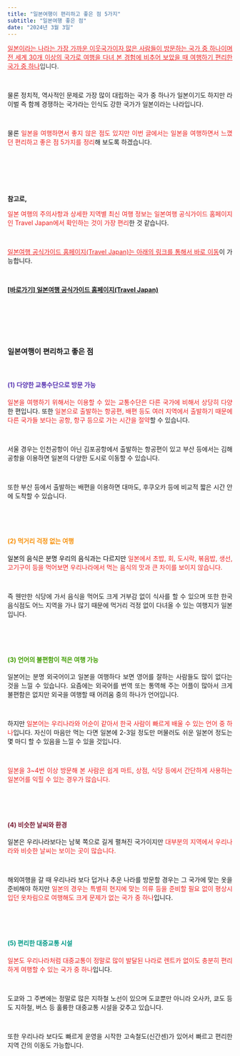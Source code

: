 ```yaml
---
title: "일본여행이 편리하고 좋은 점 5가지"
subtitle: "일본여행 좋은 점"
date: "2024년 3월 3일"
---
```



<p style="text-align: justify;" data-ke-size="size16"><span style="color: #ee2323;"><u>일본이라는 나라는 가장 가까운 이웃국가이자 많은 사람들이 방문하는 국가 중 하나이며 </u></span><span style="color: #333333; text-align: justify;"><span style="color: #ee2323;"><u>전 세계 30개 이상의 국가로 여행을 다녀 본 경험에 비추어 보았을 때</u></span><span><span style="color: #ee2323;"><u> 여행하기 편리한 국가 중 하나</u></span>입니다.</span></p>


<p style="text-align: justify;" data-ke-size="size16"><br></p>


<p style="text-align: justify;" data-ke-size="size16">물론 정치적, 역사적인 문제로 가장 많이 대립하는 국가 중 하나가 일본이기도 하지만 라이벌 즉 함께 경쟁하는 국가라는 인식도 강한 국가가 일본이라는 나라입니다.</p>


<p style="text-align: justify;" data-ke-size="size16"><br></p>


<p style="text-align: justify;" data-ke-size="size16">물론 <span style="color: #ee2323;">일본을 여행하면서 좋지 않은 점도 있지만 이번 글에서는 일본을 여행하면서 느꼈던 편리하고 좋은 점 5가지를 정리</span>해 보도록 하겠습니다.</p>


<p style="text-align: justify;" data-ke-size="size16"><br></p>
<p style="text-align: justify;" data-ke-size="size16"><br></p>
<p style="text-align: justify;" data-ke-size="size16"><br></p>


<p style="text-align: justify;" data-ke-size="size18"><b>참고로,</b></p>
<p style="text-align: justify;" data-ke-size="size16"><span style="color: #ee2323;">일본 여행의 주의사항과 상세한 지역별 최신 여행 정보는 일본여행 공식가이드 홈페이지인 Travel Japan에서 확인하는 것이 가장 편리</span>한 것 같습니다.</p>

<p style="text-align: justify;" data-ke-size="size16"><br></p>

<p style="text-align: justify;" data-ke-size="size16"><span style="color: #ee2323;"><u>일본여행 공식가이드 홈페이지(Travel Japan)는 아래의 링크를 통해서 바로 이동</u></span>이 가능합니다.</p>

<p style="text-align: justify;" data-ke-size="size16"><br></p>

<p style="text-align: justify;" data-ke-size="size18"><b><a href="https://www.japan.travel/ko/kr/">[바로가기] 일본여행 공식가이드 홈페이지(Travel Japan) </a></b></p>


<p style="text-align: justify;" data-ke-size="size16"><br></p>
<p style="text-align: justify;" data-ke-size="size16"><br></p>
<p style="text-align: justify;" data-ke-size="size16"><br></p>


<h3 style="text-align: justify;" data-ke-size="size23"><b>일본여행이 편리하고 좋은 점</b></h3>

<p style="text-align: justify;" data-ke-size="size16"><br></p>

<h4 style="text-align: justify;" data-ke-size="size20"><span style="color: #5733b1;"><b>(1) 다양한 교통수단으로 방문 가능</b></span></h4>
<p style="text-align: justify;" data-ke-size="size16"><span style="color: #ee2323;">일본을 여행하기 위해서는 이용할 수 있는 교통수단은 다른 국가에 비해서 상당히 다양</span>한 편입니다. 또한 <span style="color: #ee2323;">일본으로 출발하는 항공편, 배편 등도 여러 지역에서 출발하기 때문에 다른 국가들 보다는 공항, 항구 등으로 가는 시간을 절약</span>할 수 있습니다.</p>

<p style="text-align: justify;" data-ke-size="size16"><br></p>

<p style="text-align: justify;" data-ke-size="size16">서울 경우는 인천공항이 아닌 김포공항에서 출발하는 항공편이 있고 부산 등에서는 김해공항을 이용하면 일본의 다양한 도시로 이동할 수 있습니다.</p>

<p style="text-align: justify;" data-ke-size="size16"><br></p>

<p style="text-align: justify;" data-ke-size="size16">또한 부산 등에서 출발하는 배편을 이용하면 대마도, 후쿠오카 등에 비교적 짧은 시간 안에 도착할 수 있습니다.</p>

<p style="text-align: justify;" data-ke-size="size16"><br></p>
<p style="text-align: justify;" data-ke-size="size16"><br></p>


<h4 style="text-align: justify;" data-ke-size="size20"><b><span style="color: #f89009;">(2) 먹거리 걱정 없는 여행</span></b></h4>
<p style="text-align: justify;" data-ke-size="size16"><span style="color: #ee2323;"><span style="color: #000000;">일본의 음식은 분명 우리의 음식과는 다르지만</span> 일본에서 초밥, 회, 도시락, 볶음밥, 생선, 고기구이 등을 먹어보면 우리나라에서 먹는 음식의 맛과 큰 차이를 보이지 않습니다.</span></p>


<p style="text-align: justify;" data-ke-size="size16"><br></p>


<p style="text-align: justify;" data-ke-size="size16">즉 웬만한 식당에 가서 음식을 먹어도 크게 거부감 없이 식사를 할 수 있으며 또한 한국 음식점도 어느 지역을 가나 많기 때문에 먹거리 걱정 없이 다녀올 수 있는 여행지가 일본입니다.</p>


<p style="text-align: justify;" data-ke-size="size16"><br></p>
<p style="text-align: justify;" data-ke-size="size16"><br></p>


<h4 style="text-align: justify;" data-ke-size="size20"><b><span style="color: #409d00;">(3) 언어의 불편함이 적은 여행 가능</span></b></h4>
<p style="text-align: justify;" data-ke-size="size16">일본어는 분명 외국어이고 일본을 여행하다 보면 영어를 잘하는 사람들도 많이 없다는 것을 느낄 수 있습니다. 요즘에는 외국어를 번역 또는 통역해 주는 어플이 많아서 크게 불편함은 없지만 외국을 여행할 때 어려움 중의 하나가 언어입니다.</p>


<p style="text-align: justify;" data-ke-size="size16"><br></p>


<p style="text-align: justify;" data-ke-size="size16">하지만 <span style="color: #ee2323;">일본어는 우리나라와 어순이 같아서 한국 사람이 빠르게 배울 수 있는 언어 중 하나</span>입니다. 자신이 마음만 먹는 다면 일본에 2-3일 정도만 머물러도 쉬운 일본어 정도는 몇 마디 할 수 있음을 느낄 수 있을 것입니다.</p>


<p style="text-align: justify;" data-ke-size="size16"><br></p>


<p style="text-align: justify;" data-ke-size="size16"><span style="color: #ee2323;">일본을 3~4번 이상 방문해 본 사람은 쉽게 마트, 상점, 식당 등에서 간단하게 사용하는 일본어를 익힐 수 있는 경우가 많습니다.</span></p>

<p style="text-align: justify;" data-ke-size="size16"><br></p>
<p style="text-align: justify;" data-ke-size="size16"><br></p>


<h4 style="text-align: justify;" data-ke-size="size20"><b><span style="color: #781b33;">(4) 비슷한 날씨와 환경</span></b></h4>
<p style="text-align: justify;" data-ke-size="size16">일본은 우리나라보다는 남북 쪽으로 길게 펼쳐진 국가이지만 <span style="color: #ee2323;">대부분의 지역에서 우리나라와 비슷한 날씨는 보이는 곳이 많습니다.</span></p>

<p style="text-align: justify;" data-ke-size="size16"><br></p>


<p style="text-align: justify;" data-ke-size="size16">해외여행을 갈 때 우리나라 보다 덥거나 추운 나라를 방문할 경우는 그 국가에 맞는 옷을 준비해야 하지만 <span style="color: #ee2323;">일본의 경우는 특별히 현지에 맞는 의류 등을 준비할 필요 없이 평상시 입던 옷차림으로 여행해도 크게 문제가 없는 국가 중 하나</span>입니다.</p>


<p style="text-align: justify;" data-ke-size="size16"><br></p>
<p style="text-align: justify;" data-ke-size="size16"><br></p>


<h4 style="text-align: justify;" data-ke-size="size20"><b><span style="color: #009a87;">(5) 편리한 대중교통 시설</span></b></h4>
<p style="text-align: justify;" data-ke-size="size16"><span style="color: #ee2323;">일본도 우리나라처럼 대중교통이 정말로 많이 발달된 나라로 렌트카 없이도 충분히 편리하게 여행할 수 있는 국가 중 하나</span>입니다.</p>

<p style="text-align: justify;" data-ke-size="size16"><br></p>

<p style="text-align: justify;" data-ke-size="size16">도쿄와 그 주변에는 정말로 많은 지하철 노선이 있으며 도쿄뿐만 아니라 오사카, 쿄도 등도 지하철, 버스 등 훌륭한 대중교통 시설을 갖추고 있습니다.</p>

<p style="text-align: justify;" data-ke-size="size16"><br></p>

<p style="text-align: justify;" data-ke-size="size16">또한 우리나라 보다도 빠르게 운영을 시작한 고속철도(신간센)가 있어서 빠르고 편리한 지역 간의 이동도 가능합니다.</p>


<p style="text-align: justify;" data-ke-size="size16"><br></p>
<p style="text-align: justify;" data-ke-size="size16"><br></p>